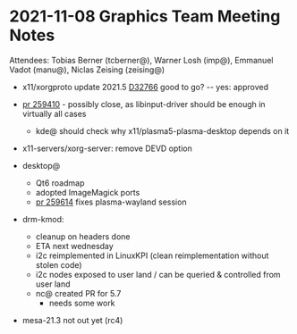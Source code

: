 # 2021-11-08 Graphics Team Meeting Notes
Attendees: Tobias Berner (tcberner@), Warner Losh (imp@), Emmanuel Vadot (manu@), Niclas Zeising (zeising@)

- x11/xorgproto update 2021.5 [D32766](https://reviews.freebsd.org/D32766) good to go? -- yes: approved

- [pr 259410](https://bugs.freebsd.org/bugzilla/show_bug.cgi?id=259410) - possibly close, as libinput-driver should be enough in virtually all cases
    - kde@ should check why x11/plasma5-plasma-desktop depends on it

- x11-servers/xorg-server: remove DEVD option 

- desktop@ 
    - Qt6 roadmap
    - adopted ImageMagick ports
    - [pr 259614](https://bugs.freebsd.org/bugzilla/show_bug.cgi?id=259614) fixes plasma-wayland session

- drm-kmod: 
    - cleanup on headers done
    - ETA next wednesday
    - i2c reimplemented in LinuxKPI (clean reimplementation without stolen code)
    - i2c nodes exposed to user land / can be queried & controlled from user land 
    - nc@ created PR for 5.7 
        - needs some work 
- mesa-21.3 not out yet (rc4)
